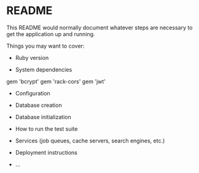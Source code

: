 # README

This README would normally document whatever steps are necessary to get the
application up and running.

Things you may want to cover:

* Ruby version

* System dependencies

gem 'bcrypt'
gem 'rack-cors'
gem 'jwt'

* Configuration

* Database creation

* Database initialization

* How to run the test suite

* Services (job queues, cache servers, search engines, etc.)

* Deployment instructions

* ...
